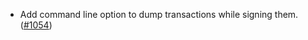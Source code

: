 - Add command line option to dump transactions while signing them.
  ([#1054](https://github.com/anoma/namada/pull/1054))